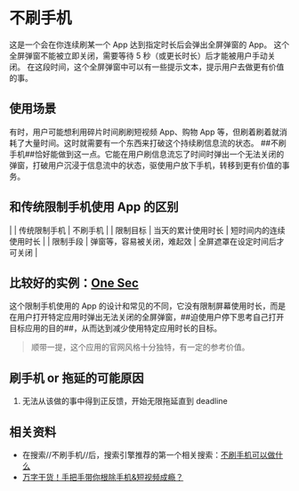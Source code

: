 # 不刷手机

这是一个会在你连续刷某一个 App 达到指定时长后会弹出全屏弹窗的 App。
这个全屏弹窗不能被立即关闭，需要等待 5 秒（或更长时长）后才能被用户手动关闭。
在这段时间，这个全屏弹窗中可以有一些提示文本，提示用户去做更有价值的事。

## 使用场景

有时，用户可能想利用碎片时间刷刷短视频 App、购物 App 等，但刷着刷着就消耗了大量时间。这时就需要有一个东西来打破这个持续刷信息流的状态。
##不刷手机##恰好能做到这一点。它能在用户刷信息流忘了时间时弹出一个无法关闭的弹窗，打破用户沉浸于信息流中的状态，驱使用户放下手机，转移到更有价值的事务。

## 和传统限制手机使用 App 的区别

|         | 传统限制手机 | 不刷手机 |
| 限制目标 | 当天的累计使用时长 | 短时间内的连续使用时长 |
| 限制手段 | 弹窗等，容易被关闭，难起效 | 全屏遮罩在设定时间后才可关闭 |

## 比较好的实例：[One Sec](https://one-sec.app)

这个限制手机使用的 App 的设计和常见的不同，它没有限制屏幕使用时长，而是在用户打开特定应用时弹出无法关闭的全屏弹窗，##迫使用户停下思考自己打开目标应用的目的##，从而达到减少使用特定应用时长的目标。

> 顺带一提，这个应用的官网风格十分独特，有一定的参考价值。

## 刷手机 or 拖延的可能原因

1. 无法从该做的事中得到正反馈，开始无限拖延直到 deadline

## 相关资料

- 在搜索//不刷手机//后，搜索引擎推荐的第一个相关搜索：[不刷手机可以做什么](https://www.bing.com/search?q=%E4%B8%8D%E5%88%B7%E6%89%8B%E6%9C%BA%E5%8F%AF%E4%BB%A5%E5%81%9A%E4%BB%80%E4%B9%88)
- [万字干货！手把手带你根除手机&短视频成瘾？](https://sspai.com/post/86260)
